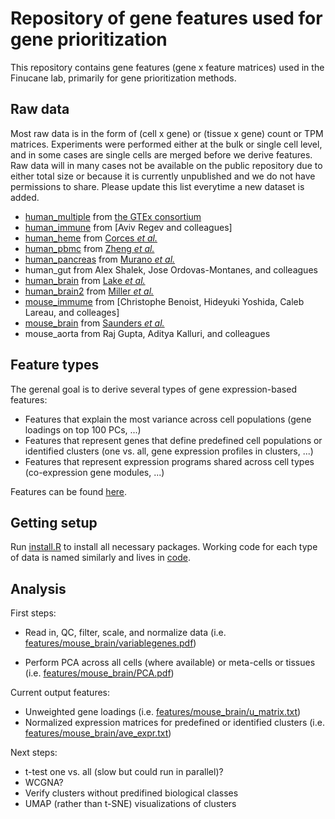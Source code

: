 # Repository of gene features used for gene prioritization

This repository contains gene features (gene x feature matrices) used in the Finucane lab, primarily for gene prioritization methods.

## Raw data

Most raw data is in the form of (cell x gene) or (tissue x gene) count or TPM matrices. Experiments were performed either at the bulk or single cell level, and in some cases are single cells are merged before we derive features. Raw data will in many cases not be available on the public repository due to either total size or because it is currently unpublished and we do not have permissions to share. Please update this list everytime a new dataset is added.

- [human_multiple](https://www.gtexportal.org/home/) from [the GTEx consortium](http://dx.doi.org/10.1038/nature24277)
- [human_immune](https://preview.data.humancellatlas.org) from [Aviv Regev and colleagues]
- [human_heme](https://www.ncbi.nlm.nih.gov/geo/query/acc.cgi?acc=GSE74246) from [Corces _et al._](https://www.nature.com/articles/ng.3646)
- [human_pbmc](https://support.10xgenomics.com/single-cell-gene-expression/datasets/2.1.0/pbmc8k) from [Zheng _et al._](https://www.nature.com/articles/ncomms14049)
- [human_pancreas](https://www.ncbi.nlm.nih.gov/geo/query/acc.cgi?acc=GSE85241) from [Murano _et al._](https://www.sciencedirect.com/science/article/pii/S2405471216302927)
- human_gut from Alex Shalek, Jose Ordovas-Montanes, and colleagues
- [human_brain](https://www.ncbi.nlm.nih.gov/geo/query/acc.cgi?acc=GSE97930) from [Lake _et al._](http://science.sciencemag.org/content/352/6293/1586)
- [human_brain2](http://www.brainspan.org) from [Miller _et al._](https://www.nature.com/articles/nature13185)
- [mouse_immume](https://www.immgen.org) from [Christophe Benoist, Hideyuki Yoshida, Caleb Lareau, and colleages]
- [mouse_brain](http://dropviz.org) from [Saunders _et al._](https://www.biorxiv.org/content/early/2018/04/20/299081)
- mouse_aorta from Raj Gupta, Aditya Kalluri, and colleagues

## Feature types

The gerenal goal is to derive several types of gene expression-based features:

- Features that explain the most variance across cell populations (gene loadings on top 100 PCs, ...)
- Features that represent genes that define predefined cell populations or identified clusters (one vs. all, gene expression profiles in clusters, ...)
- Features that represent expression programs shared across cell types (co-expression gene modules, ...)

Features can be found [here](https://github.com/FinucaneLab/gene_features/tree/master/features).

## Getting setup 

Run [install.R](https://github.com/FinucaneLab/gene_features/tree/master/code/install.R) to install all necessary packages. Working code for each type of data is named similarly and lives in [code](https://github.com/FinucaneLab/gene_features/tree/master/code/).

## Analysis

First steps:
- Read in, QC, filter, scale, and normalize data (i.e. [features/mouse_brain/variablegenes.pdf](https://github.com/FinucaneLab/gene_features/tree/master/mouse_brain/variablegenes.pdf))

- Perform PCA across all cells (where available) or meta-cells or tissues (i.e. [features/mouse_brain/PCA.pdf](https://github.com/FinucaneLab/gene_features/tree/master/mouse_brain/PCA.pdf))

Current output features:
- Unweighted gene loadings (i.e. [features/mouse_brain/u_matrix.txt](https://github.com/FinucaneLab/gene_features/tree/master/mouse_brain/u_matrix.txt))
- Normalized expression matrices for predefined or identified clusters (i.e. [features/mouse_brain/ave_expr.txt](https://github.com/FinucaneLab/gene_features/tree/master/mouse_brain/ave_expr.txt))

Next steps:
- t-test one vs. all (slow but could run in parallel)?
- WCGNA?
- Verify clusters without predifined biological classes
- UMAP (rather than t-SNE) visualizations of clusters


